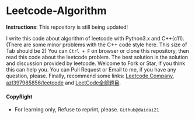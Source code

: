 # Leetcode-Algorithm

**Instructions**: This repository is still being updated!

I write this code about algorithm of leetcode with Python3.x and C++(c11).(There are some minor problems with the C++ code style here. This size of Tab should be 2) You can `Ctrl + F` on browser or clone this repository, then read this code about the leetcode problem. The best solution is the solution and discussion provided by leetcode. Welcome to Fork or Star, if you think this can help you. You can Pull Request or Email to me, if you have any question, please. Finally, recommend some links: [Leetcode Company](http://206.81.6.248:12306/leetcode/Google/algorithm), [azl397985856/leetcode](https://github.com/azl397985856/leetcode) and [LeetCode全部题目](http://206.81.6.248:12306/leetcode/Google/algorithm). 

#### CopyRight

- For learning only, Refuse to reprint, please. `Github@daidai21`
